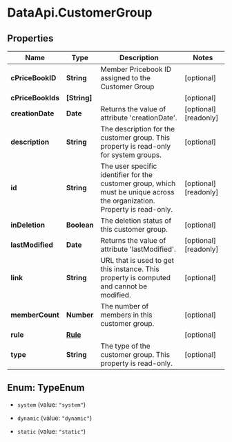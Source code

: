 # DataApi.CustomerGroup

## Properties

Name | Type | Description | Notes
------------ | ------------- | ------------- | -------------
**cPriceBookID** | **String** | Member Pricebook ID assigned to the Customer Group | [optional] 
**cPriceBookIds** | **[String]** |  | [optional] 
**creationDate** | **Date** | Returns the value of attribute &#39;creationDate&#39;. | [optional] [readonly] 
**description** | **String** | The description for the customer group.  This property is read-only for system groups. | [optional] 
**id** | **String** | The user specific identifier for the customer group, which must be unique across the organization.  Property  is read-only. | [optional] [readonly] 
**inDeletion** | **Boolean** | The deletion status of this customer group. | [optional] 
**lastModified** | **Date** | Returns the value of attribute &#39;lastModified&#39;. | [optional] [readonly] 
**link** | **String** | URL that is used to get this instance.  This property is computed and cannot be modified. | [optional] 
**memberCount** | **Number** | The number of members in this customer group. | [optional] 
**rule** | [**Rule**](Rule.md) |  | [optional] 
**type** | **String** | The type of the customer group.  This property is read-only. | [optional] 



## Enum: TypeEnum


* `system` (value: `"system"`)

* `dynamic` (value: `"dynamic"`)

* `static` (value: `"static"`)




